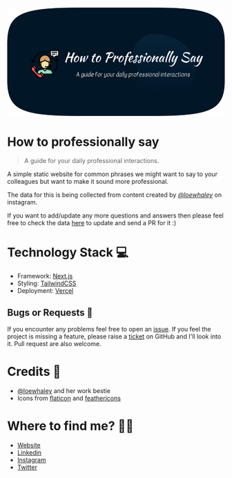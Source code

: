 ![how-to-professionally-say](/public/static/images/twitter-card.png)
# How to professionally say

> A guide for your daily professional interactions.

A simple static website for common phrases we might want to say to your colleagues but want to make it sound more professional.

The data for this is being collected from content created by _[@loewhaley](https://www.instagram.com/loewhaley/)_ on instagram. 

If you want to add/update any more questions and answers then please feel free to check the data [here](/content/qna.ts) to update and send a PR for it :)

# Technology Stack 💻

* Framework: [Next.js](https://nextjs.org)
* Styling: [TailwindCSS](https://tailwindcss.com)
* Deployment: [Vercel](https://vercel.com)

## Bugs or Requests 🐛

If you encounter any problems feel free to open an [issue](https://github.com/AkashRajpurohit/howtoprofessionallysay/issues/new?template=bug_report.md). If you feel the project is missing a feature, please raise a [ticket](https://github.com/AkashRajpurohit/howtoprofessionallysay/issues/new?template=feature_request.md) on GitHub and I'll look into it. Pull request are also welcome.

# Credits 🙏

* [@loewhaley](https://www.instagram.com/loewhaley/) and her work bestie
* Icons from [flaticon](https://www.flaticon.com/authors/eucalyp) and [feathericons](https://feathericons.com/)

# Where to find me? 👦🏽
* [Website](https://akashrajpurohit.com/)
* [Linkedin](https://www.linkedin.com/in/AkashRajpurohit)
* [Instagram](https://www.instagram.com/akashwho.codes)
* [Twitter](https://www.twitter.com/AkashWhoCodes)